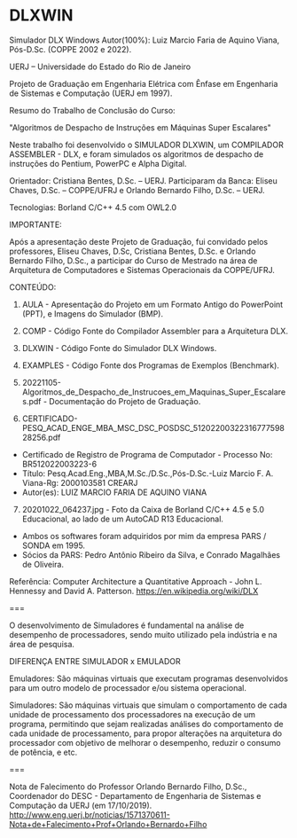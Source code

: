 # DLXWIN
Simulador DLX Windows
Autor(100%): Luiz Marcio Faria de Aquino Viana, Pós-D.Sc. (COPPE 2002 e 2022).

UERJ – Universidade do Estado do Rio de Janeiro

Projeto de Graduação em Engenharia Elétrica com Ênfase em Engenharia de Sistemas e Computação (UERJ em 1997).

Resumo do Trabalho de Conclusão do Curso:

"Algoritmos de Despacho de Instruções em Máquinas Super Escalares"

Neste trabalho foi desenvolvido o SIMULADOR DLXWIN, um COMPILADOR ASSEMBLER - DLX, e foram simulados os algoritmos de despacho de instruções do Pentium, PowerPC e Alpha Digital.

Orientador: Cristiana Bentes, D.Sc. – UERJ.
Participaram da Banca: Eliseu Chaves, D.Sc. – COPPE/UFRJ e Orlando Bernardo Filho, D.Sc. – UERJ.

Tecnologias: Borland C/C++ 4.5 com OWL2.0

IMPORTANTE:

Após a apresentação deste Projeto de Graduação, fui convidado pelos professores, Eliseu Chaves, D.Sc, Cristiana Bentes, D.Sc. e Orlando Bernardo Filho, D.Sc., a participar do Curso de Mestrado na área de Arquitetura de Computadores e Sistemas Operacionais da COPPE/UFRJ.

CONTEÚDO:

1. AULA - Apresentação do Projeto em um Formato Antigo do PowerPoint (PPT), e Imagens do Simulador (BMP).
2. COMP - Código Fonte do Compilador Assembler para a Arquitetura DLX.
3. DLXWIN - Código Fonte do Simulador DLX Windows.
4. EXAMPLES - Código Fonte dos Programas de Exemplos (Benchmark).
5. 20221105-Algoritmos_de_Despacho_de_Instrucoes_em_Maquinas_Super_Escalares.pdf - Documentação do Projeto de Graduação.

6. CERTIFICADO-PESQ_ACAD_ENGE_MBA_MSC_DSC_POSDSC_5120220032231677759828256.pdf
- Certificado de Registro de Programa de Computador - Processo No: BR512022003223-6
- Título: Pesq.Acad.Eng.,MBA,M.Sc./D.Sc.,Pós-D.Sc.-Luiz Marcio F. A. Viana-Rg: 2000103581 CREARJ
- Autor(es): LUIZ MARCIO FARIA DE AQUINO VIANA

7. 20201022_064237.jpg - Foto da Caixa de Borland C/C++ 4.5 e 5.0 Educacional, ao lado de um AutoCAD R13 Educacional.
- Ambos os softwares foram adquiridos por mim da empresa PARS / SONDA em 1995.
- Sócios da PARS: Pedro Antônio Ribeiro da Silva, e Conrado Magalhães de Oliveira.

Referência: Computer Architecture a Quantitative Approach - John L. Hennessy and David A. Patterson.
https://en.wikipedia.org/wiki/DLX

===

O desenvolvimento de Simuladores é fundamental na análise de desempenho de processadores, sendo muito utilizado pela indústria e na área de pesquisa.

DIFERENÇA ENTRE SIMULADOR x EMULADOR

Emuladores: São máquinas virtuais que executam programas desenvolvidos para um outro modelo de processador e/ou sistema operacional.

Simuladores: São máquinas virtuais que simulam o comportamento de cada unidade de processamento dos processadores na execução de um programa, permitindo que sejam realizadas análises do comportamento de cada unidade de processamento, para propor alterações na arquitetura do processador com objetivo de melhorar o desempenho, reduzir o consumo de potência, e etc.

===

Nota de Falecimento do Professor Orlando Bernardo Filho, D.Sc., Coordenador do DESC - Departamento de Engenharia de Sistemas e Computação da UERJ (em 17/10/2019). http://www.eng.uerj.br/noticias/1571370611-Nota+de+Falecimento+Prof+Orlando+Bernardo+Filho
